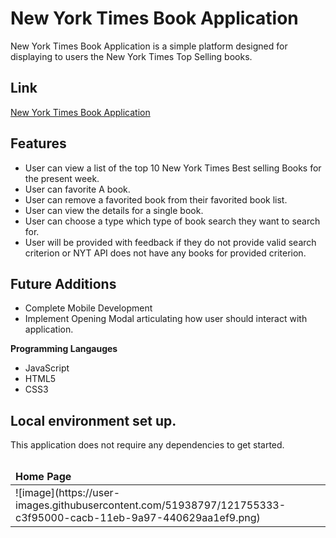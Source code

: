 # New York Times Book Application
New York Times Book Application is a simple platform designed for displaying to users the New York Times Top Selling books. 

## Link
[New York Times Book Application](https://smith-steve.github.io/ajax-project/)

## Features
- User can view a list of the top 10 New York Times Best selling Books for the present week.
- User can favorite A book.
- User can remove a favorited book from their favorited book list.
- User can view the details for a single book.
- User can choose a type which type of book search they want to search for.
- User will be provided with feedback if they do not provide valid search criterion or NYT API does not have any books for provided criterion.

## Future Additions
- Complete Mobile Development
- Implement Opening Modal articulating how user should interact with application.


**Programming Langauges**
 - JavaScript
 - HTML5
 - CSS3

## Local environment set up.
This application does not require any dependencies to get started.

##

<table>
  <thead>
    <td>
      <b> Home Page </b>
    </td>
    <tr>
</thead>
      <td>
        ![image](https://user-images.githubusercontent.com/51938797/121755333-c3f95000-cacb-11eb-9a97-440629aa1ef9.png)
      </td>
    </tr>
</table>
